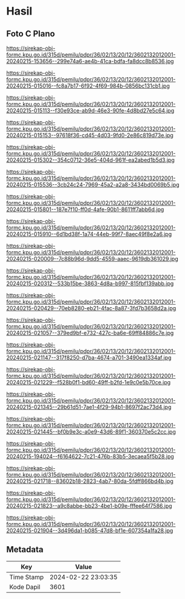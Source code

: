 # Hasil

## Foto C Plano

https://sirekap-obj-formc.kpu.go.id/315d/pemilu/pdpr/36/02/13/20/12/3602132012001-20240215-153656--299e74a6-ae4b-41ca-bdfa-fa8dcc8b8536.jpg

https://sirekap-obj-formc.kpu.go.id/315d/pemilu/pdpr/36/02/13/20/12/3602132012001-20240215-015016--fc8a7b17-6f92-4f69-984b-0856bc131cb1.jpg

https://sirekap-obj-formc.kpu.go.id/315d/pemilu/pdpr/36/02/13/20/12/3602132012001-20240215-015113--f30e93ce-ab9d-46e3-90fe-4d8bd27e5c64.jpg

https://sirekap-obj-formc.kpu.go.id/315d/pemilu/pdpr/36/02/13/20/12/3602132012001-20240215-015153--97618f36-cd45-4d03-9fd0-2e86c819d73e.jpg

https://sirekap-obj-formc.kpu.go.id/315d/pemilu/pdpr/36/02/13/20/12/3602132012001-20240215-015302--354c0712-36e5-404d-961f-ea2abed1b5d3.jpg

https://sirekap-obj-formc.kpu.go.id/315d/pemilu/pdpr/36/02/13/20/12/3602132012001-20240215-015536--3cb24c24-7969-45a2-a2a8-3434bd0069b5.jpg

https://sirekap-obj-formc.kpu.go.id/315d/pemilu/pdpr/36/02/13/20/12/3602132012001-20240215-015801--187e7f10-ff0d-4afe-90b1-8611ff7abb6d.jpg

https://sirekap-obj-formc.kpu.go.id/315d/pemilu/pdpr/36/02/13/20/12/3602132012001-20240215-015910--6d1bd38f-1a74-44eb-99f7-8aec49f8e2a6.jpg

https://sirekap-obj-formc.kpu.go.id/315d/pemilu/pdpr/36/02/13/20/12/3602132012001-20240215-020009--7c88b96d-9dd5-4559-aaec-9619db361029.jpg

https://sirekap-obj-formc.kpu.go.id/315d/pemilu/pdpr/36/02/13/20/12/3602132012001-20240215-020312--533b15be-3863-4d8a-b997-815fbf139abb.jpg

https://sirekap-obj-formc.kpu.go.id/315d/pemilu/pdpr/36/02/13/20/12/3602132012001-20240215-020429--70eb8280-eb21-4fac-8a87-3fd7b3658d2a.jpg

https://sirekap-obj-formc.kpu.go.id/315d/pemilu/pdpr/36/02/13/20/12/3602132012001-20240215-021057--379ed9bf-e732-427c-ba6e-69ff84886c7e.jpg

https://sirekap-obj-formc.kpu.go.id/315d/pemilu/pdpr/36/02/13/20/12/3602132012001-20240215-021147--317f8250-d7ba-4674-a701-3490ea1334af.jpg

https://sirekap-obj-formc.kpu.go.id/315d/pemilu/pdpr/36/02/13/20/12/3602132012001-20240215-021229--f528b0f1-bd60-49ff-b2fd-1e9c0e5b70ce.jpg

https://sirekap-obj-formc.kpu.go.id/315d/pemilu/pdpr/36/02/13/20/12/3602132012001-20240215-021345--29b61d51-7ae1-4f29-94b1-8697f2ac73d4.jpg

https://sirekap-obj-formc.kpu.go.id/315d/pemilu/pdpr/36/02/13/20/12/3602132012001-20240215-021445--bf0b9e3c-a0e9-43d6-89f1-360370e5c2cc.jpg

https://sirekap-obj-formc.kpu.go.id/315d/pemilu/pdpr/36/02/13/20/12/3602132012001-20240215-194024--f6164622-7c21-476b-83b5-3ecaea5f5b28.jpg

https://sirekap-obj-formc.kpu.go.id/315d/pemilu/pdpr/36/02/13/20/12/3602132012001-20240215-021718--83602b18-2823-4ab7-80da-5fdff866bd4b.jpg

https://sirekap-obj-formc.kpu.go.id/315d/pemilu/pdpr/36/02/13/20/12/3602132012001-20240215-021823--a9c8abbe-bb23-4be1-b09e-fffee64f7586.jpg

https://sirekap-obj-formc.kpu.go.id/315d/pemilu/pdpr/36/02/13/20/12/3602132012001-20240215-021904--3d496da1-b085-47d8-bf1e-607354a1fa28.jpg


## Metadata

| Key        | Value               |
| ---------- | ------------------- |
| Time Stamp | 2024-02-22 23:03:35 |
| Kode Dapil | 3601                |




